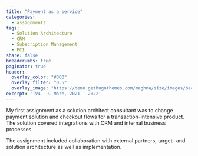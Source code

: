 ```yaml
---
title: "Payment as a service"
categories: 
  - assignments
tags:
  - Solution Architecture
  - CRM
  - Subscription Management
  - PCI
share: false
breadcrumbs: true
paginator: true
header:
  overlay_color: "#000"
  overlay_filter: "0.5"
  overlay_image: "https://demo.gethugothemes.com/meghna/site/images/backgrounds/hero-area.jpg"
excerpt: 'TV4 - C More, 2021 - 2022'
---
```


My first assignment as a solution architect consultant was to change payment solution and checkout flows for a transaction-intensive product. 
The solution covered integrations with CRM and internal business processes. 

The assignment included collaboration with external partners, target- and solution architecture as well as implementation. 




